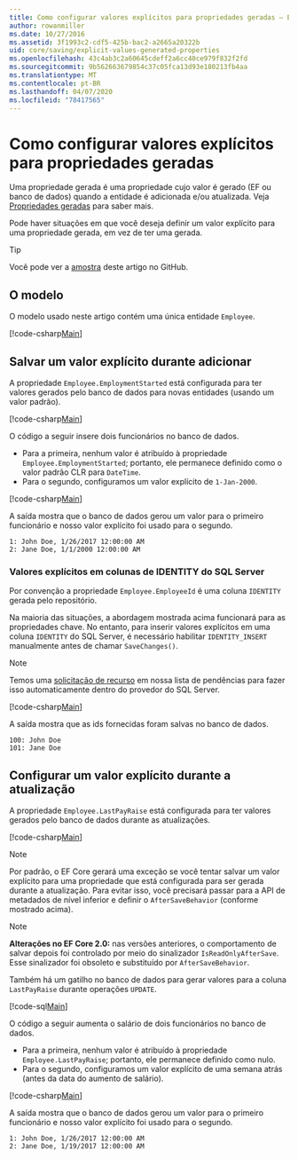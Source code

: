 ```yaml
---
title: Como configurar valores explícitos para propriedades geradas – EF Core
author: rowanmiller
ms.date: 10/27/2016
ms.assetid: 3f1993c2-cdf5-425b-bac2-a2665a20322b
uid: core/saving/explicit-values-generated-properties
ms.openlocfilehash: 43c4ab3c2a60645cdeff2a6cc40ce979f832f2fd
ms.sourcegitcommit: 9b562663679854c37c05fca13d93e180213fb4aa
ms.translationtype: MT
ms.contentlocale: pt-BR
ms.lasthandoff: 04/07/2020
ms.locfileid: "78417565"
---
```

# <a name="setting-explicit-values-for-generated-properties"></a>Como configurar valores explícitos para propriedades geradas

Uma propriedade gerada é uma propriedade cujo valor é gerado (EF ou banco de dados) quando a entidade é adicionada e/ou atualizada. Veja [Propriedades geradas](../modeling/generated-properties.md) para saber mais.

Pode haver situações em que você deseja definir um valor explícito para uma propriedade gerada, em vez de ter uma gerada.

> [!TIP]  
> Você pode ver a [amostra](https://github.com/dotnet/EntityFramework.Docs/tree/master/samples/core/Saving/ExplicitValuesGenerateProperties/) deste artigo no GitHub.

## <a name="the-model"></a>O modelo

O modelo usado neste artigo contém uma única entidade `Employee`.

[!code-csharp[Main](../../../samples/core/Saving/ExplicitValuesGenerateProperties/Employee.cs#Sample)]

## <a name="saving-an-explicit-value-during-add"></a>Salvar um valor explícito durante adicionar

A propriedade `Employee.EmploymentStarted` está configurada para ter valores gerados pelo banco de dados para novas entidades (usando um valor padrão).

[!code-csharp[Main](../../../samples/core/Saving/ExplicitValuesGenerateProperties/EmployeeContext.cs#EmploymentStarted)]

O código a seguir insere dois funcionários no banco de dados.

* Para a primeira, nenhum valor é atribuído à propriedade `Employee.EmploymentStarted`; portanto, ele permanece definido como o valor padrão CLR para `DateTime`.
* Para o segundo, configuramos um valor explícito de `1-Jan-2000`.

[!code-csharp[Main](../../../samples/core/Saving/ExplicitValuesGenerateProperties/Sample.cs#EmploymentStarted)]

A saída mostra que o banco de dados gerou um valor para o primeiro funcionário e nosso valor explícito foi usado para o segundo.

``` Console
1: John Doe, 1/26/2017 12:00:00 AM
2: Jane Doe, 1/1/2000 12:00:00 AM
```

### <a name="explicit-values-into-sql-server-identity-columns"></a>Valores explícitos em colunas de IDENTITY do SQL Server

Por convenção a propriedade `Employee.EmployeeId` é uma coluna `IDENTITY` gerada pelo repositório.

Na maioria das situações, a abordagem mostrada acima funcionará para as propriedades chave. No entanto, para inserir valores explícitos em uma coluna `IDENTITY` do SQL Server, é necessário habilitar `IDENTITY_INSERT` manualmente antes de chamar `SaveChanges()`.

> [!NOTE]  
> Temos uma [solicitação de recurso](https://github.com/aspnet/EntityFramework/issues/703) em nossa lista de pendências para fazer isso automaticamente dentro do provedor do SQL Server.

[!code-csharp[Main](../../../samples/core/Saving/ExplicitValuesGenerateProperties/Sample.cs#EmployeeId)]

A saída mostra que as ids fornecidas foram salvas no banco de dados.

``` Console
100: John Doe
101: Jane Doe
```

## <a name="setting-an-explicit-value-during-update"></a>Configurar um valor explícito durante a atualização

A propriedade `Employee.LastPayRaise` está configurada para ter valores gerados pelo banco de dados durante as atualizações.

[!code-csharp[Main](../../../samples/core/Saving/ExplicitValuesGenerateProperties/EmployeeContext.cs#LastPayRaise)]

> [!NOTE]  
> Por padrão, o EF Core gerará uma exceção se você tentar salvar um valor explícito para uma propriedade que está configurada para ser gerada durante a atualização. Para evitar isso, você precisará passar para a API de metadados de nível inferior e definir o `AfterSaveBehavior` (conforme mostrado acima).

> [!NOTE]  
> **Alterações no EF Core 2.0:** nas versões anteriores, o comportamento de salvar depois foi controlado por meio do sinalizador `IsReadOnlyAfterSave`. Esse sinalizador foi obsoleto e substituído por `AfterSaveBehavior`.

Também há um gatilho no banco de dados para gerar valores para a coluna `LastPayRaise` durante operações `UPDATE`.

[!code-sql[Main](../../../samples/core/Saving/ExplicitValuesGenerateProperties/employee_UPDATE.sql)]

O código a seguir aumenta o salário de dois funcionários no banco de dados.

* Para a primeira, nenhum valor é atribuído à propriedade `Employee.LastPayRaise`; portanto, ele permanece definido como nulo.
* Para o segundo, configuramos um valor explícito de uma semana atrás (antes da data do aumento de salário).

[!code-csharp[Main](../../../samples/core/Saving/ExplicitValuesGenerateProperties/Sample.cs#LastPayRaise)]

A saída mostra que o banco de dados gerou um valor para o primeiro funcionário e nosso valor explícito foi usado para o segundo.

``` Console
1: John Doe, 1/26/2017 12:00:00 AM
2: Jane Doe, 1/19/2017 12:00:00 AM
```

